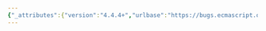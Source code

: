 ```yaml
---
{"_attributes":{"version":"4.4.4+","urlbase":"https://bugs.ecmascript.org/","maintainer":"dherman@mozilla.com"},"bug":{"bug_id":1247,"creation_ts":"2013-02-12 05:29:00 -0800","short_desc":"11.9 Equality Operators: Remove is & isnt","delta_ts":"2013-03-08 14:44:17 -0800","product":"Draft for 6th Edition","component":"editorial issue","version":"Rev 13: December 21, 2012 Draft","rep_platform":"All","op_sys":"All","bug_status":"RESOLVED","resolution":"FIXED","priority":"Normal","bug_severity":"enhancement","everconfirmed":true,"reporter":{"uid":"waldron.rick","name":"Rick Waldron"},"assigned_to":{"uid":"allen","name":"Allen Wirfs-Brock"},"cc":"waldron.rick","long_desc":[{"commentid":3185,"comment_count":0,"who":{"uid":"waldron.rick","name":"Rick Waldron"},"bug_when":"2013-02-12 05:29:45 -0800","thetext":"Per Jan 2013 resolution:\n\n\n-No operator\n-Object.is(x, y) only\n-Discriminate +0/-0? Yes\n-NaNs are equated\n-Every observable value \"is\" itself and nothing else."},{"commentid":3186,"comment_count":1,"who":{"uid":"waldron.rick","name":"Rick Waldron"},"bug_when":"2013-02-12 05:31:43 -0800","thetext":"Remove from:\n\n11.9 Equality Operators, under: \n\"Syntax\", pg. 144\n\"Static Semantics: IsValidSimpleAssignmentTarget\", p. 145\n\"Runtime Semantics: Evaluation\", p. 147"},{"commentid":3187,"comment_count":2,"who":{"uid":"waldron.rick","name":"Rick Waldron"},"bug_when":"2013-02-12 05:32:07 -0800","thetext":"https://github.com/rwldrn/tc39-notes/blob/master/es6/2013-01/jan-29.md#41-isisnt-operators"},{"commentid":3203,"comment_count":3,"who":{"uid":"allen","name":"Allen Wirfs-Brock"},"bug_when":"2013-02-25 08:48:06 -0800","thetext":"fixed in rev 14 editor's draft"},{"commentid":3339,"comment_count":4,"who":{"uid":"allen","name":"Allen Wirfs-Brock"},"bug_when":"2013-03-08 14:44:17 -0800","thetext":"in Rev 14 draft"}]}}
---
```

